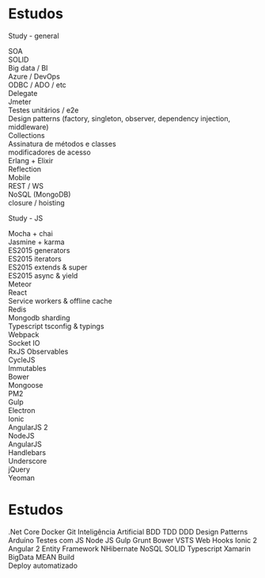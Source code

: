 # Estudos

Study - general

SOA <br>
SOLID <br>
Big data / BI <br>
Azure / DevOps <br>
ODBC / ADO / etc <br>
Delegate <br>
Jmeter <br>
Testes unitários / e2e <br>
Design patterns (factory, singleton, observer, dependency injection, middleware) <br>
Collections <br>
Assinatura de métodos e classes <br>
modificadores de acesso <br>
Erlang + Elixir <br>
Reflection <br>
Mobile <br>
REST / WS <br>
NoSQL (MongoDB) <br>
closure / hoisting <br>

Study - JS

Mocha + chai <br>
Jasmine + karma <br>
ES2015 generators <br>
ES2015 iterators <br>
ES2015 extends & super <br>
ES2015 async & yield <br>
Meteor <br>
React <br>
Service workers & offline cache <br>
Redis <br>
Mongodb sharding <br>
Typescript tsconfig & typings <br>
Webpack <br>
Socket IO <br>
RxJS Observables <br>
CycleJS <br>
Immutables <br>
Bower <br>
Mongoose <br>
PM2 <br>
Gulp <br>
Electron <br>
Ionic <br>
AngularJS 2 <br>
NodeJS <br>
AngularJS <br>
Handlebars <br>
Underscore <br>
jQuery <br>
Yeoman <br>


# Estudos

.Net Core
Docker
Git
Inteligência Artificial
BDD
TDD
DDD
Design Patterns
Arduíno
Testes com JS
Node JS
Gulp
Grunt
Bower
VSTS
Web Hooks
Ionic 2
Angular 2
Entity Framework
NHibernate
NoSQL
SOLID
Typescript
Xamarin
BigData
MEAN
Build 	
Deploy automatizado
